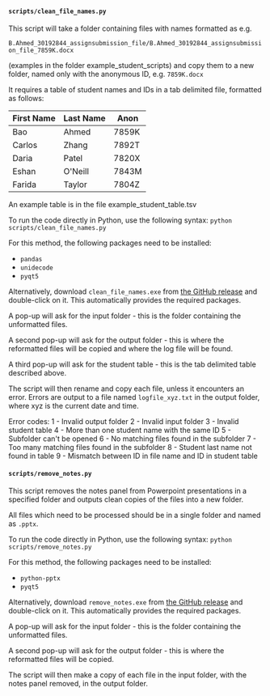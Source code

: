 #### `scripts/clean_file_names.py`

This script will take a folder containing files with names formatted as e.g.

`B.Ahmed_30192844_assignsubmission_file/B.Ahmed_30192844_assignsubmission_file_7859K.docx`

(examples in the folder example_student_scripts)
and copy them to a new folder, named only with the anonymous ID, e.g.
`7859K.docx`

It requires a table of student names and IDs in a tab delimited file, formatted as follows:

| First Name | Last Name | Anon     |
|------------|-----------|--------|
| Bao        | Ahmed     | 7859K  |
| Carlos     | Zhang     | 7892T  |
| Daria      | Patel     | 7820X  |
| Eshan      | O'Neill   | 7843M  |
| Farida     | Taylor    | 7804Z  |

An example table is in the file example_student_table.tsv

To run the code directly in Python, use the following syntax:
`python scripts/clean_file_names.py`

For this method, the following packages need to be installed:
* `pandas`
* `unidecode`
* `pyqt5`


Alternatively, download `clean_file_names.exe` from [the GitHub release](https://github.com/KatyBrown/path_teach/releases/latest) and double-click on it. This automatically provides the required packages.

A pop-up will ask for the input folder - this is the folder containing the unformatted files.

A second pop-up will ask for the output folder - this is where the reformatted files will be copied and where the log file will be found.

A third pop-up will ask for the student table - this is the tab delimited table described above.

The script will then rename and copy each file, unless it encounters an error. Errors are output to a file named `logfile_xyz.txt` in the output folder, where xyz is the current date and time.

Error codes:
1 - Invalid output folder
2 - Invalid input folder
3 - Invalid student table
4 - More than one student name with the same ID
5 - Subfolder can't be opened
6 - No matching files found in the subfolder
7 - Too many matching files found in the subfolder
8 - Student last name not found in table
9 - Mismatch between ID in file name and ID in student table


#### `scripts/remove_notes.py` 

This script removes the notes panel from Powerpoint presentations in a specified folder and outputs clean copies of the files into a new folder.

All files which need to be processed should be in a single folder and named as `.pptx`.

To run the code directly in Python, use the following syntax:
`python scripts/remove_notes.py`

For this method, the following packages need to be installed:
* `python-pptx`
* `pyqt5`

Alternatively, download `remove_notes.exe` from [the GitHub release](https://github.com/KatyBrown/path_teach/releases/latest) and double-click on it. This automatically provides the required packages.

A pop-up will ask for the input folder - this is the folder containing the unformatted files.

A second pop-up will ask for the output folder - this is where the reformatted files will be copied.

The script will then make a copy of each file in the input folder, with the notes panel removed, in the output folder.